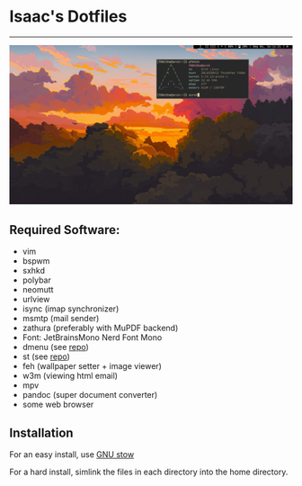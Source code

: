 # Isaac's Dotfiles
---

![screenshot of the desktop, the background is a painting of a sunset](https://raw.githubusercontent.com/isaac-400/dots/main/delete-me/2021-09-04-161421_1920x1080_scrot.png)

## Required Software:
  * vim
  * bspwm
  * sxhkd
  * polybar
  * neomutt 
  * urlview
  * isync (imap synchronizer)
  * msmtp (mail sender)
  * zathura (preferably with MuPDF backend)
  * Font: JetBrainsMono Nerd Font Mono
  * dmenu (see [repo](https://github.com/isaac-400/dmenu/))
  * st (see [repo](https://github.com/isaac-400/st/))
  * feh (wallpaper setter + image viewer)
  * w3m (viewing html email)
  * mpv
  * pandoc (super document converter)
  * some web browser

## Installation
For an easy install, use [GNU stow](https://www.gnu.org/software/stow/)

For a hard install, simlink the files in each directory into the home directory.

